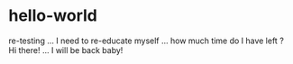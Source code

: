 # hello-world
re-testing ... I need to re-educate myself ... how much time do I have left ?
Hi there! ... I will be back baby!
